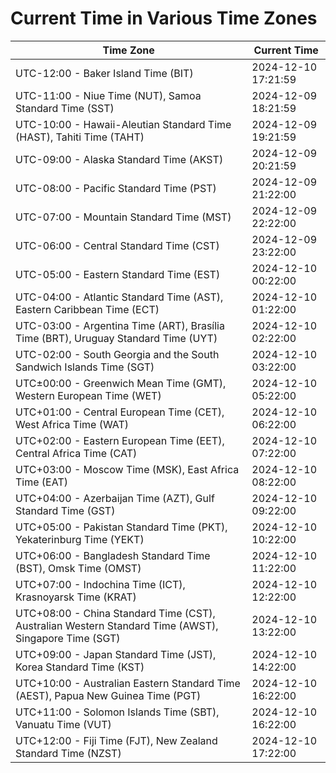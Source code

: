 # Current Time in Various Time Zones

| Time Zone | Current Time |
|-----------|--------------|
| UTC-12:00 - Baker Island Time (BIT) | 2024-12-10 17:21:59 |
| UTC-11:00 - Niue Time (NUT), Samoa Standard Time (SST) | 2024-12-09 18:21:59 |
| UTC-10:00 - Hawaii-Aleutian Standard Time (HAST), Tahiti Time (TAHT) | 2024-12-09 19:21:59 |
| UTC-09:00 - Alaska Standard Time (AKST) | 2024-12-09 20:21:59 |
| UTC-08:00 - Pacific Standard Time (PST) | 2024-12-09 21:22:00 |
| UTC-07:00 - Mountain Standard Time (MST) | 2024-12-09 22:22:00 |
| UTC-06:00 - Central Standard Time (CST) | 2024-12-09 23:22:00 |
| UTC-05:00 - Eastern Standard Time (EST) | 2024-12-10 00:22:00 |
| UTC-04:00 - Atlantic Standard Time (AST), Eastern Caribbean Time (ECT) | 2024-12-10 01:22:00 |
| UTC-03:00 - Argentina Time (ART), Brasília Time (BRT), Uruguay Standard Time (UYT) | 2024-12-10 02:22:00 |
| UTC-02:00 - South Georgia and the South Sandwich Islands Time (SGT) | 2024-12-10 03:22:00 |
| UTC±00:00 - Greenwich Mean Time (GMT), Western European Time (WET) | 2024-12-10 05:22:00 |
| UTC+01:00 - Central European Time (CET), West Africa Time (WAT) | 2024-12-10 06:22:00 |
| UTC+02:00 - Eastern European Time (EET), Central Africa Time (CAT) | 2024-12-10 07:22:00 |
| UTC+03:00 - Moscow Time (MSK), East Africa Time (EAT) | 2024-12-10 08:22:00 |
| UTC+04:00 - Azerbaijan Time (AZT), Gulf Standard Time (GST) | 2024-12-10 09:22:00 |
| UTC+05:00 - Pakistan Standard Time (PKT), Yekaterinburg Time (YEKT) | 2024-12-10 10:22:00 |
| UTC+06:00 - Bangladesh Standard Time (BST), Omsk Time (OMST) | 2024-12-10 11:22:00 |
| UTC+07:00 - Indochina Time (ICT), Krasnoyarsk Time (KRAT) | 2024-12-10 12:22:00 |
| UTC+08:00 - China Standard Time (CST), Australian Western Standard Time (AWST), Singapore Time (SGT) | 2024-12-10 13:22:00 |
| UTC+09:00 - Japan Standard Time (JST), Korea Standard Time (KST) | 2024-12-10 14:22:00 |
| UTC+10:00 - Australian Eastern Standard Time (AEST), Papua New Guinea Time (PGT) | 2024-12-10 16:22:00 |
| UTC+11:00 - Solomon Islands Time (SBT), Vanuatu Time (VUT) | 2024-12-10 16:22:00 |
| UTC+12:00 - Fiji Time (FJT), New Zealand Standard Time (NZST) | 2024-12-10 17:22:00 |
